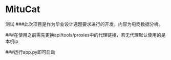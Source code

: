 # MituCat
测试
###此次项目是作为毕业设计选题要求进行的开发，内容为电商数据分析。

###在使用之前需先更换api/tools/proxies中的代理链接，若无代理默认使用的是本机ip

###运行app.py即可启动